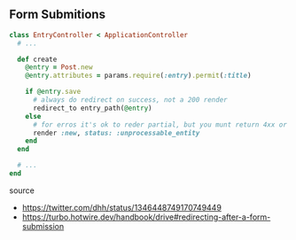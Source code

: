 


## Form Submitions

```ruby
class EntryController < ApplicationController
  # ...

  def create
    @entry = Post.new
    @entry.attributes = params.require(:entry).permit(:title)

    if @entry.save
      # always do redirect on success, not a 200 render
      redirect_to entry_path(@entry)
    else
      # for erros it's ok to reder partial, but you munt return 4xx or 5xx erros
      render :new, status: :unprocessable_entity
    end
  end

  # ...
end
```

source

* <https://twitter.com/dhh/status/1346448749170749449>
* <https://turbo.hotwire.dev/handbook/drive#redirecting-after-a-form-submission>

